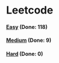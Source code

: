 # Leetcode

<h4><a href="https://github.com/lon-yang/leetcode/blob/master/docs/Easy.md">Easy</a>  (Done: 118)</h4>
<h4><a href="https://github.com/lon-yang/leetcode/blob/master/docs/Medium.md">Medium</a>  (Done: 9)</h4>
<h4><a href="https://github.com/lon-yang/leetcode/blob/master/docs/Hard.md">Hard</a>  (Done: 0)</h4>

